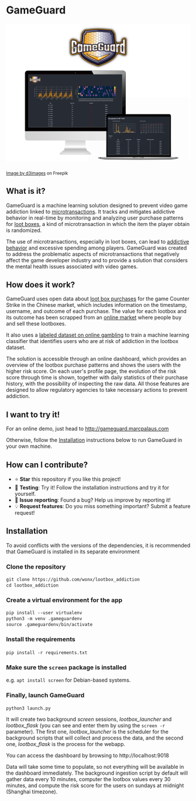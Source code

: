 # GameGuard

![](https://github.com/wonx/lootbox_addiction/blob/main/flask_app/static/gameguard_composite.png?raw=true)

<sub><a href="https://www.freepik.com/free-vector/computer-design_919225.htm#query=computer%20screen&position=1&from_view=search&track=ais">Image by d3images</a> on Freepik</sub>

## What is it?
GameGuard is a machine learning solution designed to prevent video game addiction linked to [microtransactions](https://en.wikipedia.org/wiki/Microtransaction). It tracks and mitigates addictive behavior in real-time by monitoring and analyzing user purchase patterns for [loot boxes](https://en.wikipedia.org/wiki/Loot_box), a kind of microtransaction in which the item the player obtain is randomized.

The use of microtransactions, especially in loot boxes, can lead to [addictive behavior](https://en.wikipedia.org/wiki/Video_game_addiction) and excessive spending among players. GameGuard was created to address the problematic aspects of microtransactions that negatively affect the game developer industry and to provide a solution that considers the mental health issues associated with video games.

## How does it work?
GameGuard uses open data about [loot box purchases](https://www.csgo.com.cn/api/lotteryHistory) for the game Counter Strike in the Chinese market, which includes information on the timestamp, username, and outcome of each purchase. The value for each lootbox and its outcome has been scrapped from an [online market](https://wiki.cs.money/) where people buy and sell these lootboxes.

It also uses a [labeled dataset on online gambling](http://www.thetransparencyproject.org/download_index.php) to train a machine learning classifier that identifies users who are at risk of addiction in the lootbox dataset.

The solution is accessible through an online dashboard, which provides an overview of the lootbox purchase patterns and shows the users with the higher risk score. On each user's profile page, the evolution of the risk score through time is shown, together with daily statistics of their purchase history, with the possibility of inspecting the raw data. All those features are designed to allow regulatory agencies to take necessary actions to prevent addiction.

## I want to try it!
For an online demo, just head to http://gameguard.marcpalaus.com

Otherwise, follow the [Installation](#installation) instructions below to run GameGuard in your own machine.

## How can I contribute?
- ⭐ **Star** this repository if you like this project!
- 🧪 **Testing**: Try it! Follow the installation instructions and try it for yourself. 
- 🐞 **Issue reporting**:  Found a bug? Help us improve by reporting it!
- 💡 **Request features**: Do you miss something important? Submit a feature request!

## Installation

To avoid conflicts with the versions of the dependencies, it is recommended that GameGuard is installed in its separate environment

### Clone the repository
```
git clone https://github.com/wonx/lootbox_addiction
cd lootbox_addiction
```

### Create a virtual environment for the app
```
pip install --user virtualenv
python3 -m venv .gameguardenv
source .gameguardenv/bin/activate
```
### Install the requirements
`pip install -r requirements.txt`

### Make sure the `screen` package is installed
e.g. `apt install screen` for Debian-based systems.

### Finally, launch GameGuard
`python3 launch.py`

It will create two background *screen* sessions, *lootbox_launcher* and *lootbox_flask* (you can see and enter them by using the `screen -r` parameter). The first one, *lootbox_launcher* is the scheduler for the background scripts that will collect and process the data, and the second one, *lootbox_flask* is the process for the webapp.

You can access the dashboard by browsing to http://localhost:9018

Data will take some time to populate, so not everything will be available in the dashboard immediately. The background ingestion script by default will gather data every 10 minutes, computer the lootbox values every 30 minutes, and compute the risk score for the users on sundays at midnight (Shanghai timezone).
